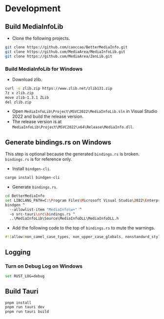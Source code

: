 # Development

## Build MediaInfoLib

* Clone the following projects.

```sh
git clone https://github.com/caoccao/BetterMediaInfo.git
git clone https://github.com/MediaArea/MediaInfoLib.git
git clone https://github.com/MediaArea/ZenLib.git
```

### Build MediaInfoLib for Windows

* Download zlib.

```sh
curl -o zlib.zip https://www.zlib.net/zlib131.zip
7z x zlib.zip
move zlib-1.3.1 ZLib
del zlib.zip
```

* Open `MediaInfoLib\Project\MSVC2022\MediaInfoLib.sln` in Visual Studio 2022 and build the release version.
* The release version is at `MediaInfoLib\Project\MSVC2022\x64\Release\MediaInfo.dll`.

## Generate bindings.rs on Windows

This step is optional because the generated `bindings.rs` is broken. `bindings.rs` is for reference only.

* Install `bindgen-cli`.

```sh
cargo install bindgen-cli
```

* Generate `bindings.rs`.

```sh
cd BetterMediaInfo
set LIBCLANG_PATH=C:\Program Files\Microsoft Visual Studio\2022\Enterprise\VC\Tools\Llvm\x64\bin\libclang.dll
bindgen ^
  --allowlist-item "MediaInfo\w+" ^
  -o src-tauri\src\bindings.rs ^
  ..\MediaInfoLib\Source\MediaInfoDLL\MediaInfoDLL.h
```

* Add the following code to the top of `bindings.rs` to mute the warnings.

```rust
#![allow(non_camel_case_types, non_upper_case_globals, nonstandard_style, dead_code, unused_imports)]
```

## Logging

### Turn on Debug Log on Windows

```sh
set RUST_LOG=debug
```

## Build Tauri

```sh
pnpm install
pnpm run tauri dev
pnpm run tauri build
```
